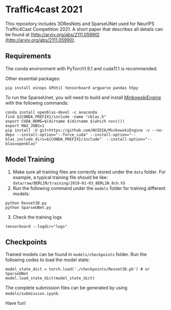 # Traffic4cast 2021
This repository includes 3DResNets and SparseUNet used for NeurIPS Traffic4Cast Competition 2021. A short paper that describes all details can be found at [http://arxiv.org/abs/2111.05990](http://arxiv.org/abs/2111.05990).

## Requirements
The conda environment with PyTorch1.9.1 and cuda11.1 is recommended.

Other essential packages:
```
pip install einops GPUtil tensorboard argparse pandas h5py
```
To run the SparseUnet, you will need to build and install [MinkowskiEngine](https://github.com/NVIDIA/MinkowskiEngine/tree/master/MinkowskiEngine) with the following commands:
```
conda install openblas-devel -c anaconda
find ${CONDA_PREFIX}/include -name "cblas.h"
export CUDA_HOME=$(dirname $(dirname $(which nvcc)))
export MAX_JOBS=1
pip install -U git+https://github.com/NVIDIA/MinkowskiEngine -v --no-deps --install-option="--force_cuda" --install-option="--blas_include_dirs=${CONDA_PREFIX}/include"  --install-option="--blas=openblas"
```
## Model Training
1. Make sure all training files are correctly stored under the `data` folder. For example, a typical training file should be like: `data/raw/BERLIN/training/2019-01-03_BERLIN_8ch.h5`
2. Run the following command under the `models` folder for training different models:
```
python Resnet3D.py
python SparseUNet.py
```
3. Check the training logs
```
tensorboard --logdir="logs"
```
## Checkpoints
Trained models can be found in `models/checkpoints` folder. Run the following codes to load the model state:
```
model_state_dict = torch.load('./checkpoints/Resnet3D.pk') # or SparseUNet
model.load_state_dict(model_state_dict)
```
The complete submission files can be generated by using `models/submission.ipynb`.

Have fun!
